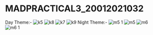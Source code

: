 # MADPRACTICAL3_20012021032
Day Theme:-
![k5](https://user-images.githubusercontent.com/110705507/189827186-f51cc4aa-02e9-4dd6-b197-fb39ce2e5bcc.jpeg)
![k8](https://user-images.githubusercontent.com/110705507/189827305-d9714266-6609-496b-8605-91f1754b823a.jpeg)
![k7](https://user-images.githubusercontent.com/110705507/189827406-ea05f29d-2cd6-4c5e-9617-f3cdb4a669a7.jpeg)
![k9](https://user-images.githubusercontent.com/110705507/189827425-b0bc8106-46a6-47f0-bd27-2e36864872a1.jpeg)
Night Theme:-
![m5 1](https://user-images.githubusercontent.com/110705507/189827541-a8e50c2f-c88b-4c04-b08c-5fad0a4a8886.jpeg)
![m5](https://user-images.githubusercontent.com/110705507/189827558-57ad5c03-a1a8-430e-a214-87e078653805.jpeg)
![m6](https://user-images.githubusercontent.com/110705507/189827579-f8bb8fb4-96c4-49b7-8214-4310d96859f3.jpeg)
![m6 1](https://user-images.githubusercontent.com/110705507/189827589-6a5d877a-82ce-47af-9a5b-dca054b64482.jpeg)
